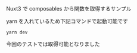 Nuxt3 で composables から関数を取得するサンプル

yarn を入れているため下記コマンドで起動可能です

```
yarn dev
```

今回のテストでは取得可能となりました
